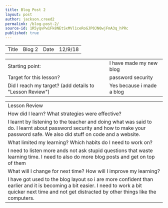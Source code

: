 ```yaml
---
title: Blog Post 2
layout: post
author: jackson.creed2
permalink: /blog-post-2/
source-id: 1R5yqvPw1Fk8NEtSxMVl1ceRoGJP0JN0wjFmA3q_hPRc
published: true
---
```

<table>
  <tr>
    <td>Title</td>
    <td>  Blog 2</td>
    <td>Date</td>
    <td>12/9/18</td>
  </tr>
</table>


<table>
  <tr>
    <td>Starting point:</td>
    <td>  I have made my new blog </td>
  </tr>
  <tr>
    <td>Target for this lesson?</td>
    <td>  password security </td>
  </tr>
  <tr>
    <td>Did I reach my target?
(add details to "Lesson Review")</td>
    <td>Yes because i made a blog
</td>
  </tr>
</table>


<table>
  <tr>
    <td>Lesson Review</td>
  </tr>
  <tr>
    <td>How did I learn? What strategies were effective?</td>
  </tr>
  <tr>
    <td> I learnt by listening to the teacher and doing what was said to do. I learnt about password security and how to make your password safe. We also did stuff on code and a website.</td>
  </tr>
  <tr>
    <td>What limited my learning? Which habits do I need to work on?</td>
  </tr>
  <tr>
    <td> I need to listen more ands not ask stupid questions that waste learning time. I need to also do more blog posts and get on top of them</td>
  </tr>
  <tr>
    <td>What will I change for next time? How will I improve my learning?</td>
  </tr>
  <tr>
    <td> I have got used to the blog layout so i are more confident than earlier and it is becoming a bit easier. I need to work a bit quicker next time and not get distracted by other things like the computers.</td>
  </tr>
</table>


